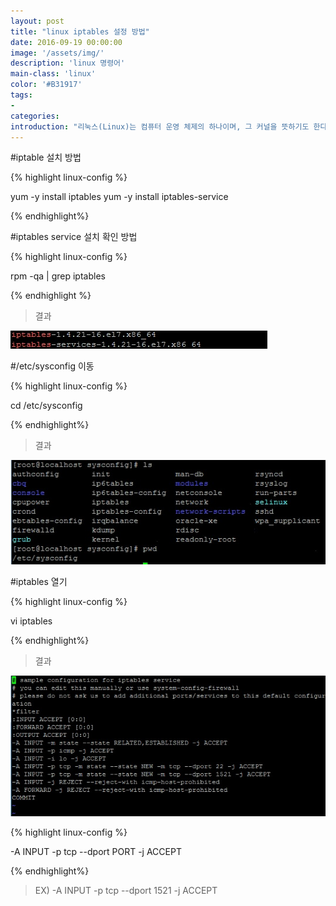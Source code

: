```yaml
---
layout: post
title: "linux iptables 설정 방법"
date: 2016-09-19 00:00:00
image: '/assets/img/'
description: 'linux 명령어'
main-class: 'linux'
color: '#B31917'
tags:
- 
categories:
introduction: "리눅스(Linux)는 컴퓨터 운영 체제의 하나이며, 그 커널을 뜻하기도 한다. 리눅스는 자유 소프트웨어와 오픈 소스 개발의 가장 유명한 표본으로 들 수 있다. 리눅스는 다중 사용자, 다중 작업(멀티태스킹), 다중 스레드를 지원하는 네트워크 운영 체제(NOS)이다."
---
```



#iptable 설치 방법
 
{% highlight linux-config %}

yum -y install iptables
yum -y install iptables-service

{% endhighlight%}

#iptables service 설치 확인 방법

{% highlight linux-config %}

rpm -qa | grep iptables

{% endhighlight %}

> 결과

![Imagem em um ipad](/assets/img/linux/iptables1.jpg)

#/etc/sysconfig 이동

{% highlight linux-config %}

cd /etc/sysconfig

{% endhighlight%}

> 결과

![Imagem em um ipad](/assets/img/linux/iptables2.jpg)


#iptables 열기

{% highlight linux-config %}

vi iptables

{% endhighlight%}

> 결과

![Imagem em um ipad](/assets/img/linux/iptables3.jpg)


{% highlight linux-config %}

-A INPUT -p tcp --dport PORT -j ACCEPT

{% endhighlight%}

> EX) -A INPUT -p tcp --dport 1521 -j ACCEPT




